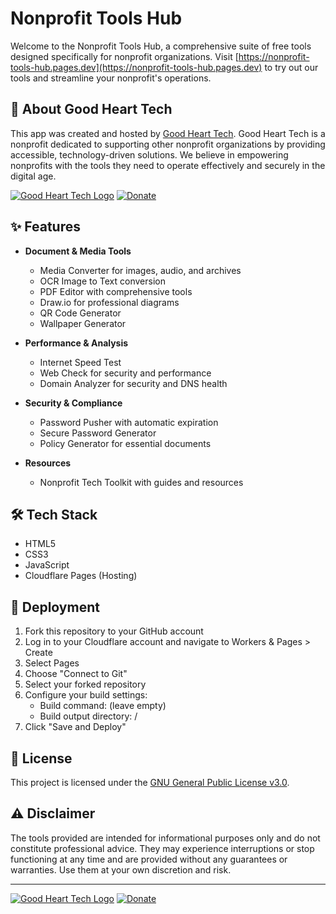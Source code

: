 # Nonprofit Tools Hub

Welcome to the Nonprofit Tools Hub, a comprehensive suite of free tools designed specifically for nonprofit organizations. Visit [https://nonprofit-tools-hub.pages.dev](https://nonprofit-tools-hub.pages.dev) to try out our tools and streamline your nonprofit's operations.

## 🏢 About Good Heart Tech

This app was created and hosted by [Good Heart Tech](https://goodhearttech.org/). Good Heart Tech is a nonprofit dedicated to supporting other nonprofit organizations by providing accessible, technology-driven solutions. We believe in empowering nonprofits with the tools they need to operate effectively and securely in the digital age.

[![Good Heart Tech Logo](https://graphics.goodhearttech.org/GHT-AllWhiteLogo-phishsite.png)](https://goodhearttech.org/) [![Donate](https://img.shields.io/badge/Donate-❤️-red?style=for-the-badge&color=%237189ff)](https://goodhearttech.org/donate/)

## ✨ Features

- **Document & Media Tools**
  - Media Converter for images, audio, and archives
  - OCR Image to Text conversion
  - PDF Editor with comprehensive tools
  - Draw.io for professional diagrams
  - QR Code Generator
  - Wallpaper Generator

- **Performance & Analysis**
  - Internet Speed Test
  - Web Check for security and performance
  - Domain Analyzer for security and DNS health

- **Security & Compliance**
  - Password Pusher with automatic expiration
  - Secure Password Generator
  - Policy Generator for essential documents

- **Resources**
  - Nonprofit Tech Toolkit with guides and resources

## 🛠️ Tech Stack

- HTML5
- CSS3
- JavaScript
- Cloudflare Pages (Hosting)

## 🚀 Deployment

1. Fork this repository to your GitHub account
2. Log in to your Cloudflare account and navigate to Workers & Pages > Create
3. Select Pages
4. Choose "Connect to Git"
5. Select your forked repository
6. Configure your build settings:
   - Build command: (leave empty)
   - Build output directory: /
7. Click "Save and Deploy"

## 📄 License

This project is licensed under the [GNU General Public License v3.0](LICENSE).

## ⚠️ Disclaimer

The tools provided are intended for informational purposes only and do not constitute professional advice. They may experience interruptions or stop functioning at any time and are provided without any guarantees or warranties. Use them at your own discretion and risk.

---

[![Good Heart Tech Logo](https://graphics.goodhearttech.org/GHT-AllWhiteLogo-phishsite.png)](https://goodhearttech.org/) [![Donate](https://img.shields.io/badge/Donate-❤️-red?style=for-the-badge&color=%237189ff)](https://goodhearttech.org/donate/)

